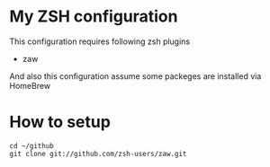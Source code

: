# My ZSH configuration

This configuration requires following zsh plugins

  * zaw

And also this configuration assume some packeges are installed via HomeBrew

# How to setup

```
cd ~/github
git clone git://github.com/zsh-users/zaw.git
```
